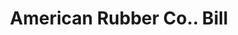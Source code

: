 ---
doi: 10.7916/D8DB9D2G
date_other: '1870'
date_other_textual: 1870-1879
form: printed ephemera
genre:
- Invoices
name:
- American Rubber Co.
object_in_context_url: https://biggert.cul.columbia.edu/items/view/ave_biggert_01775
subject_hierarchical_geographic:
- Boston, Massachusetts, United States
subject_name:
- American Rubber Co.
title: American Rubber Co.. Bill
sort_title: American Rubber Co.. Bill
call_number: ave_biggert_01775
coordinates:
- 42.35805555555556,-71.06361111111111
pid: ave_biggert_01775
identifiers: ave_biggert_01775
thumbnail: false
permalink: /biggert/ave_biggert_01775/
layout: iiif-image-page
---